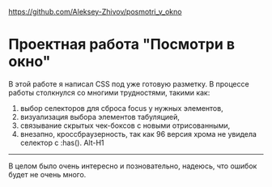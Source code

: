 https://github.com/Aleksey-Zhivov/posmotri_v_okno

# Проектная работа "Посмотри в окно"

В этой работе я написал CSS под уже готовую разметку.
В процессе работы столкнулся со многими трудностями, такими как:
1. выбор селекторов для сброса focus у нужных элементов,
2. визуализация выбора элементов табуляцией,
3. связывание скрытых чек-боксов с новыми отрисованными,
4. внезапно, кроссбраузерность, так как 96 версия хрома не увидела селектор с :has().
Alt-H1
------
В целом было очень интересно и позновательно, надеюсь, что ошибок будет не очень много.